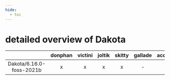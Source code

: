 ```yaml
---
hide:
  - toc
---
```


detailed overview of Dakota
===========================

| |donphan|victini|joltik|skitty|gallade|accelgor|swalot|doduo|
| :---: | :---: | :---: | :---: | :---: | :---: | :---: | :---: | :---: |
|Dakota/6.16.0-foss-2021b|x|x|x|x|-|x|x|x|
